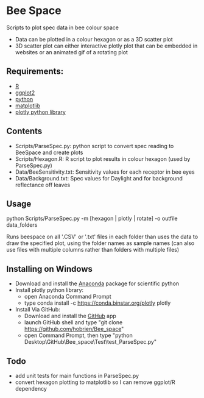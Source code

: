 # Bee Space
Scripts to plot spec data in bee colour space

* Data can be plotted in a colour hexagon or as a 3D scatter plot
* 3D scatter plot can either interactive plotly plot that can be embedded in websites
  or an animated gif of a rotating plot
  
Requirements:
------------

- [R](http://www.r-project.org)
- [ggplot2](http://ggplot2.org)
- [python](https://www.python.org)
- [matplotlib](http://matplotlib.org)
- [plotly python library](https://plot.ly/python/)

Contents
--------
- Scripts/ParseSpec.py: python script to convert spec reading to BeeSpace and create plots
- Scripts/Hexagon.R: R script to plot results in colour hexagon (used by ParseSpec.py)
- Data/BeeSensitivity.txt: Sensitivity values for each receptor in bee eyes
- Data/Background.txt: Spec values for Daylight and for background reflectance off leaves

Usage
-----
python Scripts/ParseSpec.py -m [hexagon | plotly | rotate] -o outfile data_folders

Runs beespace on all '.CSV' or '.txt' files in each folder than uses the data to draw the 
specified plot, using the folder names as sample names (can also use files with multiple
columns rather than folders with multiple files)

Installing on Windows
---------------------
- Download and install the [Anaconda](http://continuum.io/downloads) package for scientific python
- Install plotly python library:
  - open Anaconda Command Prompt
  - type conda install -c https://conda.binstar.org/plotly plotly
- Install Via GitHub:
  - Download and install the [GitHub](https://windows.github.com/) app
  - launch GitHub shell and type "git clone https://github.com/hobrien/Bee_space"
  - open Command Prompt, then type "python Desktop\GitHub\Bee_space\Test\test_ParseSpec.py"
  

Todo
----
- add unit tests for main functions in ParseSpec.py
- convert hexagon plotting to matplotlib so I can remove ggplot/R dependency
